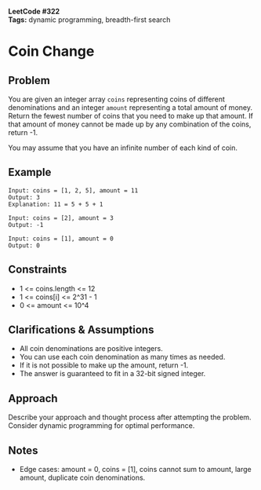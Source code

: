 **LeetCode #322**  
**Tags:** dynamic programming, breadth-first search

# Coin Change

## Problem
You are given an integer array `coins` representing coins of different denominations and an integer `amount` representing a total amount of money. Return the fewest number of coins that you need to make up that amount. If that amount of money cannot be made up by any combination of the coins, return -1.

You may assume that you have an infinite number of each kind of coin.

## Example
```
Input: coins = [1, 2, 5], amount = 11
Output: 3
Explanation: 11 = 5 + 5 + 1

Input: coins = [2], amount = 3
Output: -1

Input: coins = [1], amount = 0
Output: 0
```

## Constraints
- 1 <= coins.length <= 12
- 1 <= coins[i] <= 2^31 - 1
- 0 <= amount <= 10^4

## Clarifications & Assumptions
- All coin denominations are positive integers.
- You can use each coin denomination as many times as needed.
- If it is not possible to make up the amount, return -1.
- The answer is guaranteed to fit in a 32-bit signed integer.

## Approach
Describe your approach and thought process after attempting the problem. Consider dynamic programming for optimal performance.

## Notes
- Edge cases: amount = 0, coins = [1], coins cannot sum to amount, large amount, duplicate coin denominations. 